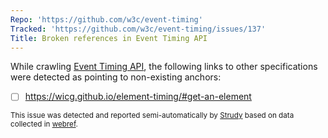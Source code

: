 ```yaml
---
Repo: 'https://github.com/w3c/event-timing'
Tracked: 'https://github.com/w3c/event-timing/issues/137'
Title: Broken references in Event Timing API
---
```


While crawling [Event Timing API](https://w3c.github.io/event-timing/), the following links to other specifications were detected as pointing to non-existing anchors:
* [ ] https://wicg.github.io/element-timing/#get-an-element

<sub>This issue was detected and reported semi-automatically by [Strudy](https://github.com/w3c/strudy/) based on data collected in [webref](https://github.com/w3c/webref/).</sub>
